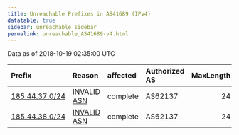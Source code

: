 ```yaml
---
title: Unreachable Prefixes in AS41689 (IPv4)
datatable: true
sidebar: unreachable_sidebar
permalink: unreachable_AS41689-v4.html
---
```


Data as of 2018-10-19 02:35:00 UTC


<div class="datatable-begin"></div>

| Prefix                                                 | Reason                                                                                                | affected   | Authorized AS   |   MaxLength | Anchor                                         |   unreachable /24s |
|:-------------------------------------------------------|:------------------------------------------------------------------------------------------------------|:-----------|:----------------|------------:|:-----------------------------------------------|-------------------:|
| [185.44.37.0/24](https://stat.ripe.net/185.44.37.0/24) | [INVALID ASN](https://rpki-validator.ripe.net/announcement-preview?asn=AS41689&prefix=185.44.37.0/24) | complete   | AS62137         |          24 | [RIPE](unreachable_RIPE_NCC_RPKI_Root-v4.html) |                  1 |
| [185.44.38.0/24](https://stat.ripe.net/185.44.38.0/24) | [INVALID ASN](https://rpki-validator.ripe.net/announcement-preview?asn=AS41689&prefix=185.44.38.0/24) | complete   | AS62137         |          24 | [RIPE](unreachable_RIPE_NCC_RPKI_Root-v4.html) |                  1 |

<div class="datatable-end"></div>